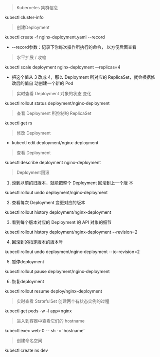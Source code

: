 > Kubernetes 集群信息

kubectl cluster-info

> 创建Deployment

kubectl create -f nginx-deployment.yaml --record

- --record参数：记录下你每次操作所执行的命令， 以方便后面查看

> 水平扩展 / 收缩

kubectl scale deployment nginx-deployment --replicas=4

- 把这个值从 3 改成 4，那么 Deployment 所对应的 ReplicaSet，就会根据修改后的值自 动创建一个新的 Pod

> 实时查看 Deployment 对象的状态 变化

kubectl rollout status deployment/nginx-deployment

> 查看 Deployment 所控制的 ReplicaSet

kubectl get rs

> 修改 Deployment

- kubectl edit deployment/nginx-deployment

> 查看 Deployment

kubectl describe deployment nginx-deployment

> Deployment回滚

1. 滚到以前的旧版本，就能把整个 Deployment 回滚到上一个版 本

 kubectl rollout undo deployment/nginx-deployment

2. 查看每次 Deployment 变更对应的版本

kubectl rollout history deployment/nginx-deployment

3. 看到每个版本对应的 Deployment 的 API 对象的细节

kubectl rollout history deployment/nginx-deployment --revision=2

4. 回滚到的指定版本的版本号

kubectl rollout undo deployment/nginx-deployment --to-revision=2

5. 暂停deployment

kubectl rollout pause deployment/nginx-deployment

6. 恢复deployment 

kubectl rollout resume deploy/nginx-deployment

> 实时查看 StatefulSet 创建两个有状态实例的过程

kubectl get pods -w -l app=nginx

> 进入到容器中查看它们的 hostname

kubectl exec web-0 -- sh -c 'hostname'

> 创建命名空间

kubectl create ns dev